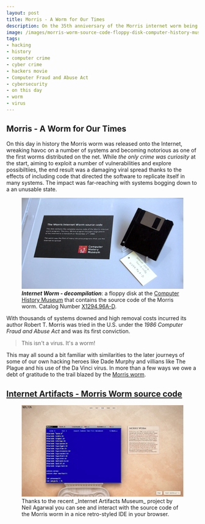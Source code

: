 ```yaml
---
layout: post
title: Morris - A Worm for Our Times
description: On the 35th anniversary of the Morris internet worm being launched we look back at a piece of computer history that our own hackers heroes owe a debt of gratitude to. 
image: /images/morris-worm-source-code-floppy-disk-computer-history-museum-intel-free-press-2013oct25-cyberdelianyc.jpg
tags: 
- hacking
- history
- computer crime
- cyber crime
- hackers movie
- Computer Fraud and Abuse Act
- cybersecurity
- on this day
- worm
- virus
---
```


## Morris - A Worm for Our Times

On this day in history the Morris worm was released onto the Internet, wreaking havoc on a number of systems and becoming notorious as one of the first worms distributed on the net. While _the only crime was curiosity_ at the start, aiming to exploit a number of vulnerabilities and explore possibiltiies, the end result was a damaging viral spread thanks to the effects of including code that directed the software to replicate itself in many systems. The impact was far-reaching with systems bogging down to a an unusable state.

<figure class="figure">
<a href="/images/morris-worm-source-code-floppy-disk-computer-history-museum-intel-free-press-2013oct25-cyberdelianyc.jpg" title="(click for big)"><img class="figure-img img-fluid" loading="lazy" src="/images/morris-worm-source-code-floppy-disk-computer-history-museum-intel-free-press-2013oct25-cyberdelianyc.jpg" alt="Photo of a display case at the Computer History Museum containing a single black 3.5-inch floppy disk. A yellow paper tag sitting beneath it with handwriting in pencil: Internet Worm - Source Code X1294.96A-D. A black museum description plackard sits to the left: 'The Morris Internet Worm source code - This disk contins the complete source code of the Morris Internet worm program. This tiny, 99-line program brought large pieces of the Internet to a standstill on November 2nd, 1988. The worm was the first of many intrusive programs that use the Internet to spread.' A red square logo is at bottom of plackard with binary ones and zeroes symbols and white text COMPUTER HISTORY MUSEUM."></a>
<figcaption class="figure-caption"><em><strong>Internet Worm - decompilation</strong></em>: a floppy disk at the <a href="https://www.computerhistory.org/timeline/1988/#169ebbe2ad45559efbc6eb35720646a8" title="Link to Timeline of Computer History 1988 at the Computer History Museum">Computer History Museum</a> that contains the source code of the Morris worm. Catalog Number <a href="https://www.computerhistory.org/collections/catalog/X1294.96A-D" title="Link to Computer History Museum Artifact Details page">X1294.96A-D</a>.
</figure>

With thousands of systems downed and high removal costs incurred its author Robert T. Morris was tried in the U.S. under the _1986 Computer Fraud and Abuse Act_ and was its first conviction.

> This isn't a virus. It's a worm!

This may all sound a bit familiar with similarities to the later journeys of some of our own hacking heroes like Dade Murphy and villians like The Plague and his use of the Da Vinci virus. In more than a few ways we owe a debt of gratitude to the trail blazed by the [Morris worm](https://en.wikipedia.org/wiki/Morris_worm).

## [Internet Artifacts - Morris Worm source code](https://neal.fun/internet-artifacts/morris-worm/)

<figure class="figure">
<a href="https://neal.fun/internet-artifacts/morris-worm/" title="Link to the Internet Artifacts Museum Morris worm page"><img class="figure-img img-fluid" loading="lazy" src="/images/morris-worm-interactive-source-code-neal-fun-internet-artifacts-1080x608.jpg" alt="Screenshot of a web page from the Internet Artifacts Museum showing a blue and yellow DOS-style text editor screen mounted on a marble stand with marble background as in a museum. The editor screen as various C programming source codes for the Morris Worm. The year highlighted at the top of the interface for the website is 1988. Top corner says NEAL.FUN."></a>
<figcaption class="figure-caption">Thanks to the recent _Internet Artifacts Museum_ project by Neil Agarwal you can see and interact with the source code of the Morris worm in a nice retro-styled IDE in your browser.</figcaption>
</figure>
